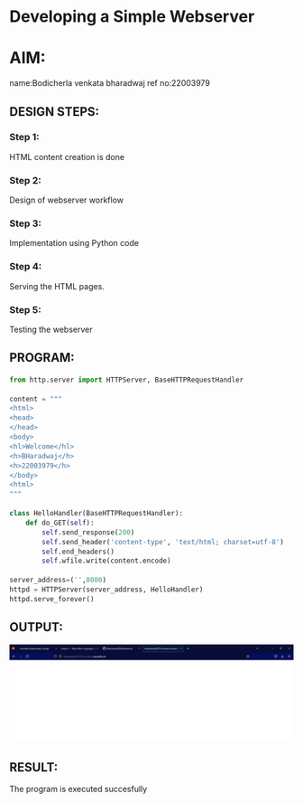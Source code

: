 # Developing a Simple Webserver

# AIM:

name:Bodicherla venkata bharadwaj
ref no:22003979

## DESIGN STEPS:

### Step 1:

HTML content creation is done

### Step 2:

Design of webserver workflow

### Step 3:

Implementation using Python code

### Step 4:

Serving the HTML pages.

### Step 5:

Testing the webserver

## PROGRAM:
```python
from http.server import HTTPServer, BaseHTTPRequestHandler

content = """
<html>
<head>
</head>
<body>
<hl>Welcome</hl>
<h>BHaradwaj</h>
<h>22003979</h>
</body>
<html>
"""

class HelloHandler(BaseHTTPRequestHandler):
    def do_GET(self):
        self.send_response(200)
        self.send_header('content-type', 'text/html; charset=utf-8')
        self.end_headers()
        self.wfile.write(content.encode)

server_address=('',8000)
httpd = HTTPServer(server_address, HelloHandler)
httpd.serve_forever()
```

## OUTPUT:
![model](/out%20put.png)

## RESULT:
The program is executed succesfully
